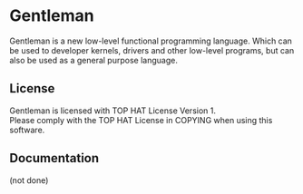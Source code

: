 # Gentleman
Gentleman is a new low-level functional programming language. Which can be used to developer kernels, drivers and other low-level programs, but can also be used as a general purpose language.

## License
Gentleman is licensed with TOP HAT License Version 1.\
Please comply with the TOP HAT License in COPYING when using this software.

## Documentation
(not done)

